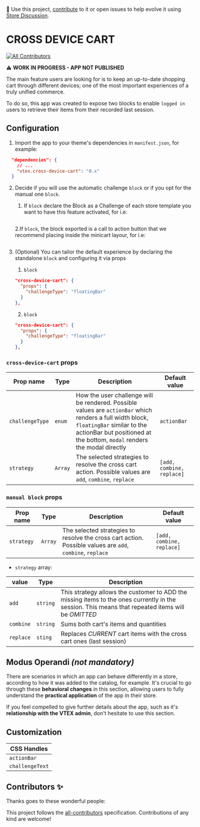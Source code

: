 📢 Use this project, [contribute](https://github.com/{OrganizationName}/{AppName}) to it or open issues to help evolve it using [Store Discussion](https://github.com/vtex-apps/store-discussion).

# CROSS DEVICE CART

<!-- DOCS-IGNORE:start -->
<!-- ALL-CONTRIBUTORS-BADGE:START - Do not remove or modify this section -->

[![All Contributors](https://img.shields.io/badge/all_contributors-0-orange.svg?style=flat-square)](#contributors-)

<!-- ALL-CONTRIBUTORS-BADGE:END -->
<!-- DOCS-IGNORE:end -->

⚠️ **WORK IN PROGRESS - APP NOT PUBLISHED**

The main feature users are looking for is to keep an up-to-date shopping cart through different devices; one of the most important experiences of a truly unified commerce.

To do so, this app was created to expose two blocks to enable `logged in` users to retrieve their items from their recorded last session.

## Configuration

1. Import the app to your theme's dependencies in `manifest.json`, for example:

```json
  "dependencies": {
    // ...
    "vtex.cross-device-cart": "0.x"
  }
```

2. Decide if you will use the automatic challenge `block` or if you opt for the manual one `block`.

   1. If `block` declare the Block as a Challenge of each store template you want to have this feature activated, for i.e:

   ```diff

   ```

   2.If `block`, the block exported is a call to action button that we recommend placing inside the minicart layour, for i.e:

   ```diff

   ```

3. (Optional) You can tailor the default experience by declaring the standalone `block` and configuring it via props

   1. `block`

   ```json
   "cross-device-cart": {
     "props": {
       "challengeType": "floatingBar"
     }
   },
   ```

   2. `block`

   ```json
   "cross-device-cart": {
     "props": {
       "challengeType": "floatingBar"
     }
   },
   ```

### `cross-device-cart` props

| Prop name       | Type    | Description                                                                                                                                                                                                        | Default value             |
| --------------- | ------- | ------------------------------------------------------------------------------------------------------------------------------------------------------------------------------------------------------------------ | ------------------------- |
| `challengeType` | `enum`  | How the user challenge will be rendered. Possible values are `actionBar` which renders a full width block, `floatingBar` similar to the actionBar but positioned at the bottom, `modal` renders the modal directly | `actionBar`               |
| `strategy`      | `Array` | The selected strategies to resolve the cross cart action. Possible values are `add`, `combine`, `replace`                                                                                                          | `[add, combine, replace]` |

### `manual block` props

| Prop name  | Type    | Description                                                                                               | Default value             |
| ---------- | ------- | --------------------------------------------------------------------------------------------------------- | ------------------------- |
| `strategy` | `Array` | The selected strategies to resolve the cross cart action. Possible values are `add`, `combine`, `replace` | `[add, combine, replace]` |

- `strategy` array:

| value     | Type     | Description                                                                                                                                       |
| --------- | -------- | ------------------------------------------------------------------------------------------------------------------------------------------------- |
| `add`     | `string` | This strategy allows the customer to ADD the missing items to the ones currently in the session. This means that repeated items will be _OMITTED_ |
| `combine` | `string` | Sums both cart's items and quantities                                                                                                             |
| `replace` | `sting`  | Replaces _CURRENT_ cart items with the cross cart ones (last session)                                                                             |

## Modus Operandi _(not mandatory)_

There are scenarios in which an app can behave differently in a store, according to how it was added to the catalog, for example. It's crucial to go through these **behavioral changes** in this section, allowing users to fully understand the **practical application** of the app in their store.

If you feel compelled to give further details about the app, such as it's **relationship with the VTEX admin**, don't hesitate to use this section.

## Customization

| CSS Handles     |
| --------------- |
| `actionBar`     |
| `challengeText` |

<!-- DOCS-IGNORE:start -->

## Contributors ✨

Thanks goes to these wonderful people:

<!-- ALL-CONTRIBUTORS-LIST:START - Do not remove or modify this section -->
<!-- prettier-ignore-start -->
<!-- markdownlint-disable -->
<!-- markdownlint-enable -->
<!-- prettier-ignore-end -->

<!-- ALL-CONTRIBUTORS-LIST:END -->

This project follows the [all-contributors](https://github.com/all-contributors/all-contributors) specification. Contributions of any kind are welcome!

<!-- DOCS-IGNORE:end -->

